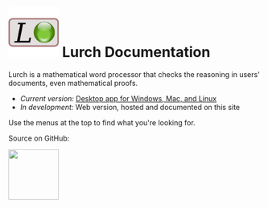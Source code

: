 
# <img src='desktop-lurch-icon.png' width=100 height=100> Lurch Documentation

Lurch is a mathematical word processor that checks the reasoning in users'
documents, even mathematical proofs.

 * *Current version:* [Desktop app for Windows, Mac,
   and Linux](http://lurchmath.org)
 * *In development:* Web version, hosted and documented on this site

Use the menus at the top to find what you're looking for.

Source on GitHub:

<a href='https://github.com/lurchmath/lurch'><img src='https://assets-cdn.github.com/images/modules/logos_page/GitHub-Mark.png' width=100 height=100></a>
